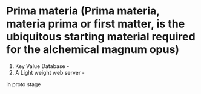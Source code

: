 Prima materia
(Prima materia, materia prima or first matter, is the ubiquitous starting material required for the alchemical magnum opus)
================

1. Key Value Database - 
2. A Light weight web server  - 

in proto stage
